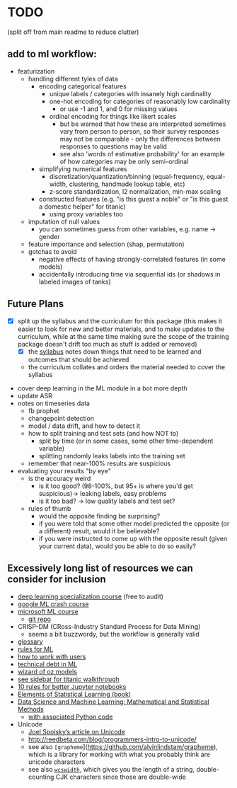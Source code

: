 # TODO

(split off from main readme to reduce clutter)

## add to ml workflow:

* featurization
  * handling different tyles of data
    * encoding categorical features
      * unique labels / categories with insanely high cardinality
      * one-hot encoding for categories of reasonably low cardinality
        * or use -1 and 1, and 0 for missing values
      * ordinal encoding for things like likert scales
        * but be warned that how these are interpreted sometimes vary from person to person, so their survey responses may
          not be comparable - only the differences between responses to questions may be valid
        * see also 'words of estimative probability' for an example of how categories may be only semi-ordinal
    * simplifying numerical features
      * discretization/quantization/binning (equal-frequency, equal-width, clustering, handmade lookup table, etc)
      * z-score standardization, l2 normalization, min-max scaling
    * constructed features (e.g. "is this guest a noble" or "is this guest a domestic helper" for titanic)
      * using proxy variables too
  * imputation of null values
    * you can sometimes guess from other variables, e.g. name -> gender
  * feature importance and selection (shap, permutation)
  * gotchas to avoid
    * negative effects of having strongly-correlated features (in some models)
    * accidentally introducing time via sequential ids (or shadows in labeled images of tanks)

## Future Plans

* [x] split up the syllabus and the curriculum for this package (this makes it easier to look for new and better
  materials, and to make updates to the curriculum, while at the same time making sure the scope of the training package
  doesn't drift too much as stuff is added or removed)
  * [x] the [syllabus](syllabus.md) notes down things that need to be learned and outcomes that should be achieved
  * the curriculum collates and orders the material needed to cover the syllabus
* cover deep learning in the ML module in a bot more depth
* update ASR
* notes on timeseries data
  * fb prophet
  * changepoint detection
  * model / data drift, and how to detect it
  * how to split training and test sets (and how NOT to)
    * split by time (or in some cases, some other time-dependent variable)
    * splitting randomly leaks labels into the training set
  * remember that near-100% results are suspicious
* evaluating your results "by eye"
  * is the accuracy weird
    * is it too good? (98-100%, but 95+ is where you'd get suspicious)-> leaking labels, easy problems
    * is it too bad? -> low quality labels and test set?
  * rules of thumb
    * would the opposite finding be surprising?
    * if you were told that some other model predicted the opposite (or a different) result, would it be believable?
    * if you were instructed to come up with the opposite result (given your current data), would you be able to do so
      easily?

## Excessively long list of resources we can consider for inclusion

* [deep learning specialization course](https://www.deeplearning.ai/deep-learning-specialization/) (free to audit)
* [google ML crash course](https://developers.google.com/machine-learning/crash-course)
* [microsoft ML course](https://microsoft.github.io/ML-For-Beginners/#/)
  * [git repo](https://github.com/microsoft/ML-For-Beginners/blob/main/1-Introduction/1-intro-to-ML/README.md)
* CRISP-DM (CRoss-Industry Standard Process for Data Mining)
  * seems a bit buzzwordy, but the workflow is generally valid
* [glossary](https://developers.google.com/machine-learning/glossary/)
* [rules for ML](https://developers.google.com/machine-learning/guides/rules-of-ml/)
* [how to work with users](https://pair.withgoogle.com/guidebook/)
* [technical debt in ML](https://ai.google/research/pubs/pub43146)
* [wizard of oz models](https://medium.com/google-design/human-centered-machine-learning-a770d10562cd)
* [see sidebar for titanic walkthrough](https://techdevguide.withgoogle.com/paths/machine-learning/sequence-2/kaggle-competition-titanic/#!)
* [10 rules for better Jupyter notebooks](https://journals.plos.org/ploscompbiol/article?id=10.1371/journal.pcbi.1007007)
* [Elements of Statistical Learning (book)](https://web.stanford.edu/~hastie/Papers/ESLII.pdf)
* [Data Science and Machine Learning: Mathematical and Statistical Methods](https://people.smp.uq.edu.au/DirkKroese/DSML/)
  * [with associated Python code](https://github.com/DSML-book/)
* Unicode
  * [Joel Spolsky’s article on Unicode](https://www.joelonsoftware.com/2003/10/08/the-absolute-minimum-every-software-developer-absolutely-positively-must-know-about-unicode-and-character-sets-no-excuses/)
  * http://reedbeta.com/blog/programmers-intro-to-unicode/
  * see also `[grapheme`](https://github.com/alvinlindstam/grapheme), which is a library for working with what you
    probably think are unicode characters
  * see also [`wcswidth`](https://github.com/jquast/wcwidth), which gives you the length of a string, double-counting CJK
    characters since those are double-wide